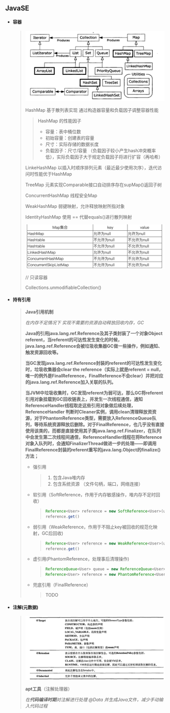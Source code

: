 ## JavaSE

- #### 容器

  > <img src="img/image-20220601001657543.png" alt="image-20220601001657543" style="zoom:50%;" /> 
  >
  > HashMap 基于散列表实现 通过构造器容量和负载因子调整容器性能
  >
  > > HashMap 的性能因子
  > >
  > > - 容量：表中桶位数
  > > - 初始容量：创建表的容量
  > > - 尺寸：实际存储的数据长度
  > > - 负载因子：尺寸/容量 （负载因子较小产生hash冲突概率低），实际负载因子大于规定负载因子将进行扩容（再哈希）
  >
  > LinkeHashMap 以插入时顺序排列元素（最近最少使用次序），迭代访问时性能优于HashMap
  >
  > TreeMap 元素实现Comparable接口自动排序存在supMap()返回子树
  >
  > ConcurrentHashMap 线程安全Map
  >
  > WeakHashMap 弱键映射，允许释放映射所指对象
  >
  > IdentityHashMap 使用 == 代替equals()进行散列映射
  >
  > ![image-20220603232657324](img/image.png)
  >
  > // 只读容器
  >
  > Collections.unmodifiableCollection() 

- #### 持有引用

  > **Java引用机制**
  >
  > *在内存不足情况下 实现不需要的资源自动释放回收内存，GC*
  >
  > **Java的引用java.lang.ref.Reference及其子类封装了一个对象Object referent，当referent的可达性发生变化的时候，java.lang.ref.Reference会被垃圾收集器GC做一些操作，例如通知、触发资源回收等。**
  >
  > **当GC发现java.lang.ref.Reference封装的referent的可达性发生变化时，垃圾收集器会clear the reference（实际上就是referent = null，唯一的例外是FinalReference，FinalReference不会clear）并把对应的java.lang.ref.Reference加入关联的队列。**
  >
  >  
  >
  > **当JVM中垃圾收集时，GC发现referent为弱可达，那么GC将referent引用对象挂载到GC回收链表上，并发生一次线程通信，通知ReferenceHandler线程取走这些引用对象做后续处理，ReferenceHandler 判断时Cleaner实例，调用clean清理释放资资源，对于PhantomReference类型，需要放入ReferenceQueue队列，等待系统资源释放后删除。对于FinalReference，也几乎没有直接使用该类的，而都是直接使用其子类java.lang.ref.Finalizer，在队列中会发生第二次线程间通信，ReferenceHandler线程在将Reference对象入队列时，会通知FinalizerThread做进一步的处理——即调用FinalReference封装的referent重写的java.lang.Object的finalize()方法；**
  >
  > 
  >
  > - 强引用  
  >
  >   > 1. 包含Java堆内存
  >   > 2. 包含系统资源 （文件句柄，端口，网络连接）
  >
  > - 软引用（SoftReference，作用于内存敏感操作，堆内存不足时回收）
  >
  >   > ~~~java
  >   > Reference<User> reference = new SoftReference<User>(user);
  >   > reference.get()
  >   > ~~~
  >
  > - 弱引用（WeakReference，作用于不阻止key被回收的规范化映射，GC后回收)
  >
  >   > ~~~java
  >   > Reference<User> reference = new WeakReference<User>(user);
  >   > reference.get()
  >   > ~~~
  >
  > - 虚引用(PhantomReference，处理事后清理操作)
  >
  >   > ~~~java
  >   > ReferenceQueue<User> queue = new ReferenceQueue<User>();
  >   > Reference<User> reference = new PhantomReference<User>(new User(),queue);
  >   > ~~~
  >
  > - 兜底引用（FinalReference）
  >
  >   > TODO
  
- #### 注解(元数据)

  > ![image-20220604024039265](img/image-20220604024039265.png) 
  >
  > 
  >
  > **apt工具**（注解处理器）
  >
  > *在**代码编译时期**对注解进行处理 @Data 并生成Java文件，减少手动输入代码过程*
  >
  > 


